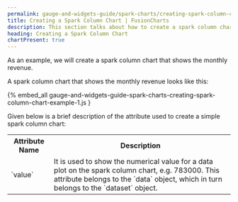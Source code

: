 ```yaml
---
permalink: gauge-and-widgets-guide/spark-charts/creating-spark-column-chart.html
title: Creating a Spark Column Chart | FusionCharts
description: This section talks about how to create a spark column chart.
heading: Creating a Spark Column Chart
chartPresent: true
---
```


As an example, we will create a spark column chart that shows the monthly revenue.

A spark column chart that shows the monthly revenue looks like this:

{% embed_all gauge-and-widgets-guide-spark-charts-creating-spark-column-chart-example-1.js }

Given below is a brief description of the attribute used to create a simple spark column chart:

<table>
  <tr>
    <th>Attribute Name</th>
    <th>Description</th>
  </tr>
  <tr>
    <td>`value`</td>
    <td>It is used to show the numerical value for a data plot on the spark column chart, e.g. 783000. This attribute belongs to the `data` object, which in turn belongs to the `dataset` object.</td>
  </tr>
</table>